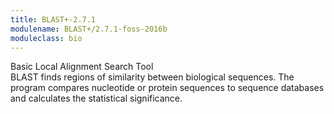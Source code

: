 ```yaml
---
title: BLAST+-2.7.1 
modulename: BLAST+/2.7.1-foss-2016b
moduleclass: bio
---
```

Basic Local Alignment Search Tool<br>
BLAST finds regions of similarity between biological sequences. The program compares nucleotide or protein    sequences to sequence databases and calculates the statistical significance.
